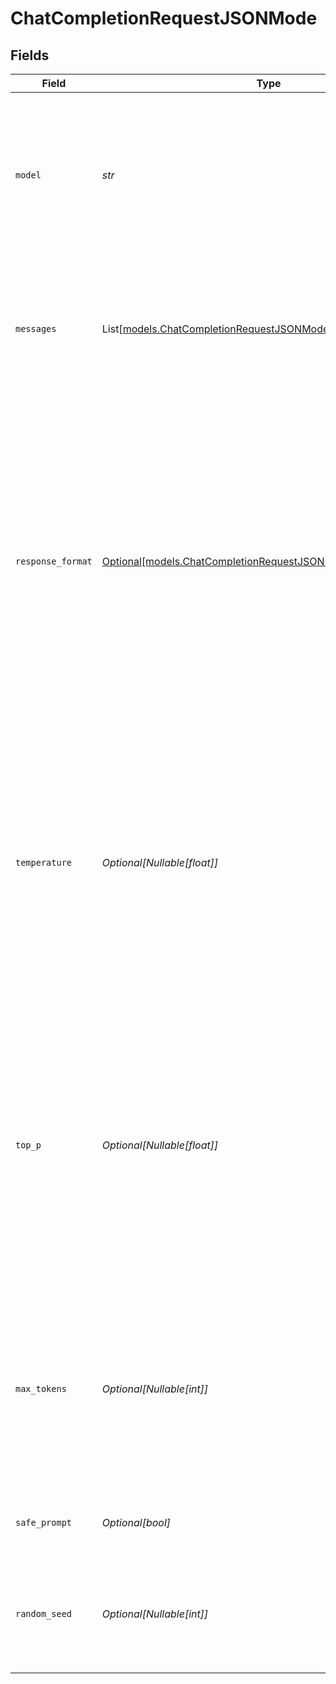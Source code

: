 # ChatCompletionRequestJSONMode


## Fields

| Field                                                                                                                                                                                                                                                                                               | Type                                                                                                                                                                                                                                                                                                | Required                                                                                                                                                                                                                                                                                            | Description                                                                                                                                                                                                                                                                                         | Example                                                                                                                                                                                                                                                                                             |
| --------------------------------------------------------------------------------------------------------------------------------------------------------------------------------------------------------------------------------------------------------------------------------------------------- | --------------------------------------------------------------------------------------------------------------------------------------------------------------------------------------------------------------------------------------------------------------------------------------------------- | --------------------------------------------------------------------------------------------------------------------------------------------------------------------------------------------------------------------------------------------------------------------------------------------------- | --------------------------------------------------------------------------------------------------------------------------------------------------------------------------------------------------------------------------------------------------------------------------------------------------- | --------------------------------------------------------------------------------------------------------------------------------------------------------------------------------------------------------------------------------------------------------------------------------------------------- |
| `model`                                                                                                                                                                                                                                                                                             | *str*                                                                                                                                                                                                                                                                                               | :heavy_check_mark:                                                                                                                                                                                                                                                                                  | ID of the model to use. You can use the [List Available Models](/api#operation/listModels) API to see all of your available models, or see our [Model overview](/models) for model descriptions.<br/>                                                                                               | beezy-small-latest                                                                                                                                                                                                                                                                                  |
| `messages`                                                                                                                                                                                                                                                                                          | List[[models.ChatCompletionRequestJSONModeMessages](../models/chatcompletionrequestjsonmodemessages.md)]                                                                                                                                                                                            | :heavy_check_mark:                                                                                                                                                                                                                                                                                  | The prompt(s) to generate completions for, encoded as a list of dict with role and content. The first prompt role should be `user` or `system`.<br/>                                                                                                                                                |                                                                                                                                                                                                                                                                                                     |
| `response_format`                                                                                                                                                                                                                                                                                   | [Optional[models.ChatCompletionRequestJSONModeResponseFormat]](../models/chatcompletionrequestjsonmoderesponseformat.md)                                                                                                                                                                            | :heavy_minus_sign:                                                                                                                                                                                                                                                                                  | An object specifying the format that the model must output. Setting to `{ "type": "json_object" }` enables JSON mode, which guarantees the message the model generates is in JSON.<br/>When using JSON mode you MUST also instruct the model to produce JSON yourself with a system or a user message.<br/> |                                                                                                                                                                                                                                                                                                     |
| `temperature`                                                                                                                                                                                                                                                                                       | *Optional[Nullable[float]]*                                                                                                                                                                                                                                                                         | :heavy_minus_sign:                                                                                                                                                                                                                                                                                  | What sampling temperature to use, between 0.0 and 1.0. Higher values like 0.8 will make the output more random, while lower values like 0.2 will make it more focused and deterministic.<br/><br/>We generally recommend altering this or `top_p` but not both.<br/>                                |                                                                                                                                                                                                                                                                                                     |
| `top_p`                                                                                                                                                                                                                                                                                             | *Optional[Nullable[float]]*                                                                                                                                                                                                                                                                         | :heavy_minus_sign:                                                                                                                                                                                                                                                                                  | Nucleus sampling, where the model considers the results of the tokens with `top_p` probability mass. So 0.1 means only the tokens comprising the top 10% probability mass are considered.<br/><br/>We generally recommend altering this or `temperature` but not both.<br/>                         |                                                                                                                                                                                                                                                                                                     |
| `max_tokens`                                                                                                                                                                                                                                                                                        | *Optional[Nullable[int]]*                                                                                                                                                                                                                                                                           | :heavy_minus_sign:                                                                                                                                                                                                                                                                                  | The maximum number of tokens to generate in the completion.<br/><br/>The token count of your prompt plus `max_tokens` cannot exceed the model's context length.<br/>                                                                                                                                | 512                                                                                                                                                                                                                                                                                                 |
| `safe_prompt`                                                                                                                                                                                                                                                                                       | *Optional[bool]*                                                                                                                                                                                                                                                                                    | :heavy_minus_sign:                                                                                                                                                                                                                                                                                  | Whether to inject a safety prompt before all conversations.<br/>                                                                                                                                                                                                                                    |                                                                                                                                                                                                                                                                                                     |
| `random_seed`                                                                                                                                                                                                                                                                                       | *Optional[Nullable[int]]*                                                                                                                                                                                                                                                                           | :heavy_minus_sign:                                                                                                                                                                                                                                                                                  | The seed to use for random sampling. If set, different calls will generate deterministic results.<br/>                                                                                                                                                                                              | 1337                                                                                                                                                                                                                                                                                                |